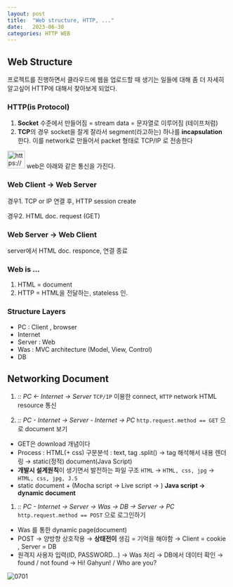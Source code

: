 ```yaml
---
layout: post
title:  "Web structure, HTTP, ..."
date:   2023-06-30
categories: HTTP WEB
---
```

## Web Structure
프로젝트를 진행하면서 클라우드에 웹을 업로드할 때 생기는 일들에 대해 좀 더 자세히 알고싶어 HTTP에 대해서 찾아보게 되었다.
### HTTP(is Protocol)

1. **Socket** 수준에서 만들어짐 = stream data = 문자열로 이루어짐 (테이프처럼)
2. **TCP**의 경우 socket을 잘게 잘라서 segment(라고하는) 하나를 **incapsulation** 한다. 이를 network로 만들어서 packet 형태로 TCP/IP 로 전송한다

<aside>
<img src="https://www.notion.so/icons/star-of-life_gray.svg" alt="https://www.notion.so/icons/star-of-life_gray.svg" width="40px" /> web은 아래와 같은 통신을 가진다.

</aside>

### Web Client → Web Server

경우1. TCP or IP 연결 후, HTTP session create

경우2. HTML doc. request (GET) 

### Web Server → Web Client

server에서 HTML doc. responce, 연결 종료

### Web is …

1. HTML = document
2. HTTP = HTML을 전달하는, stateless 인.

### Structure Layers

- PC : Client , browser
- Internet
- Server : Web
- Was : MVC architecture (Model, View, Control)
- DB

## Networking Document

1. *:: PC ← Internet → Server*
`TCP/IP` 이용한 connect, `HTTP` network 
HTML resource 통신

2. *:: PC - Internet → Server - Internet → PC*
`http.request.method == GET` 으로 document 보기
- GET은 download 개념이다
- Process : HTML(+ css) 구문분석 : text, tag .split() → tag 해석해서 내용 렌더링 
→ static(정적) document(Java Script)
- **개발시 설계원칙**이 생기면서 발전하는 파일 구조
`HTML` → `HTML, css, jpg` → `HTML, css, jpg, J.S`
- static document + (Mocha script → Live script → ) **Java script → dynamic document**
1. *:: PC - Internet → Server → Was → DB → Server → PC*
`http.request.method == POST` 으로 로그인하기 
- Was 를 통한 dynamic page(document)
- POST → 양방향 상호작용 → **상태전이** 생김 = 기억을 해야함 → Client = cookie , Server = DB
- 원격지 사용자 입력(ID, PASSWORD…) → Was 처리 → DB에서 데이터 확인 
→ found / not found → Hi! Gahyun! / Who are you?

![0701](/Users/gahyunson/Work/GahyunSon.github.io/assets/images/0701.png)
